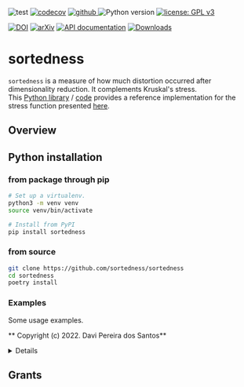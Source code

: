 ![test](https://github.com/sortedness/sortedness/workflows/test/badge.svg)
[![codecov](https://codecov.io/gh/sortedness/sortedness/branch/main/graph/badge.svg)](https://codecov.io/gh/sortedness/sortedness)
<a href="https://pypi.org/project/sortedness">
<img src="https://img.shields.io/github/v/release/sortedness/sortedness?display_name=tag&sort=semver&color=blue" alt="github">
</a>
![Python version](https://img.shields.io/badge/python-3.8%20%7C%203.9-blue.svg)
[![license: GPL v3](https://img.shields.io/badge/License-GPLv3-blue.svg)](https://www.gnu.org/licenses/gpl-3.0)

[![DOI](https://zenodo.org/badge/DOI/10.5281/zenodo.5501845.svg)](https://doi.org/10.5281/zenodo.5501845)
[![arXiv](https://img.shields.io/badge/arXiv-2109.06028-b31b1b.svg?style=flat-square)](https://arxiv.org/abs/2109.06028)
[![API documentation](https://img.shields.io/badge/doc-API%20%28auto%29-a0a0a0.svg)](https://sortedness.github.io/sortedness)
[![Downloads](https://static.pepy.tech/badge/sortedness)](https://pepy.tech/project/sortedness)

# sortedness
 


`sortedness` is a measure of how much distortion occurred after dimensionality reduction.
It complements Kruskal's stress.<br>This [Python library](https://pypi.org/project/sortedness) / [code](https://github.com/sortedness/sortedness) provides a reference implementation for the stress function presented [here](https://arxiv.org/abs/2109.06028.9999).

## Overview

## Python installation
### from package through pip
```bash
# Set up a virtualenv. 
python3 -m venv venv
source venv/bin/activate

# Install from PyPI
pip install sortedness
```

### from source
```bash
git clone https://github.com/sortedness/sortedness
cd sortedness
poetry install
```

### Examples
Some usage examples.

** Copyright (c) 2022. Davi Pereira dos Santos**
<details>
<p>

```python3
#  This file is part of the sortedness project.
#  Please respect the license - more about this in the section (*) below.
#
#  sortedness is free software: you can redistribute it and/or modify
#  it under the terms of the GNU General Public License as published by
#  the Free Software Foundation, either version 3 of the License, or
#  (at your option) any later version.
#
#  sortedness is distributed in the hope that it will be useful,
#  but WITHOUT ANY WARRANTY; without even the implied warranty of
#  MERCHANTABILITY or FITNESS FOR A PARTICULAR PURPOSE.  See the
#  GNU General Public License for more details.
#
#  You should have received a copy of the GNU General Public License
#  along with sortedness.  If not, see <http://www.gnu.org/licenses/>.
#
#  (*) Removing authorship by any means, e.g. by distribution of derived
#  works or verbatim, obfuscated, compiled or rewritten versions of any
#  part of this work is illegal and it is unethical regarding the effort and
#  time spent here.
#

# Just a placeholder for futures examples:
from numpy import eye
from numpy.linalg import norm
from numpy.random import randint, shuffle
from sympy.utilities.iterables import multiset_permutations

from sortedness.rank import rdist_by_index_lw

old = 0
for l in range(1, 10):
    lst = list(range(l))
    d = 0
    c = 0
    for p in multiset_permutations(lst):
        d += rdist_by_index_lw(p, normalized=False)
        c += 1
    d /= c
    print(l, "\t", d, "\t", d - old)
    old = d
"""
normalized:
    ~0.67                                   convergent?
otherwise:
    1.1, 1.8, 2.5, 3.3, 4.1, 4.9, 5.7, ...  divergent
"""

"""
1 	 0.0 	 0.0
2 	 0.5 	 0.5
3 	 1.1111111111333334 	 0.6111111111333334
4 	 1.7916666666833334 	 0.68055555555
5 	 2.5200000000099996 	 0.7283333333266662
6 	 3.2833333333449786 	 0.763333333334979
7 	 4.07346938774276 	 0.7901360543977813
8 	 4.884821428570203 	 0.811352040827443
9 	 5.713403880078337 	 0.8285824515081339
"""
```


</p>
</details>



## Grants
